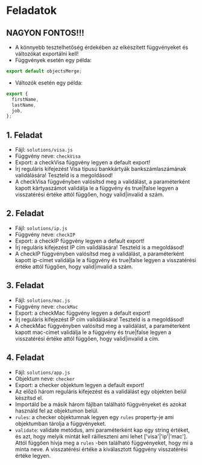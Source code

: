 # Feladatok

## NAGYON FONTOS!!!
- A könnyebb tesztelhetőség érdekében az elkészített függvényeket és változókat 
exportálni kell!
- Függvények esetén egy példa:
```javascript
export default objectsMerge;
```
- Változók esetén egy példa:
```javascript
export {
  firstName,
  lastName,
  job,
};
```

## 1. Feladat
- Fájl: `solutions/visa.js`
- Függvény neve: `checkVisa`
- Export: a checkVisa függvény legyen a default export!
- Írj reguláris kifejezést Visa típusú bankkártyák bankszámlaszámának 
validálására! Teszteld is a megoldásod!
- A checkVisa függvényben valósítsd meg a validálást, a paraméterként kapott 
kártyaszámot validálja le a függvény és true|false legyen a visszatérési értéke 
attól függően, hogy valid|invalid a szám.

## 2. Feladat
- Fájl: `solutions/ip.js`
- Függvény neve: `checkIP`
- Export: a checkIP függvény legyen a default export!
- Írj reguláris kifejezést IP cím validálására! Teszteld is a megoldásod!
- A checkIP függvényben valósítsd meg a validálást, a paraméterként kapott 
ip-címet validálja le a függvény és true|false legyen a visszatérési értéke 
attól függően, hogy valid|invalid a szám.

## 3. Feladat
- Fájl: `solutions/mac.js`
- Függvény neve: `checkMac`
- Export: a checkMac függvény legyen a default export!
- Írj reguláris kifejezést IP cím validálására! Teszteld is a megoldásod!
- A checkMac függvényben valósítsd meg a validálást, a paraméterként kapott 
mac-címet validálja le a függvény és true|false legyen a visszatérési értéke 
attól függően, hogy valid|invalid a cím.

## 4. Feladat
- Fájl: `solutions/app.js`
- Objektum neve: `checker`
- Export: a checker objektum legyen a default export!
- Az előző három reguláris kifejezést és a validálást egy objekten belül készítsd el. 
- Importáld be a másik három fájlban található függvényeket és azokat használd 
fel az objektumon belül.
- `rules`: a checker objektumnak legyen egy `rules` property-je ami objektumban tárolja a függvényeket.
- `validate`: validate metódus, ami paraméterként kap egy string értéket, és azt, hogy melyik mintát kell ráilleszteni ami lehet ['visa'|'ip'|'mac']. 
Attól függően hívja meg a `rules` -ben található függvényeket, 
hogy mi a minta neve. A visszatérési értéke a kiválasztott függvény 
visszatérési értéke legyen.
